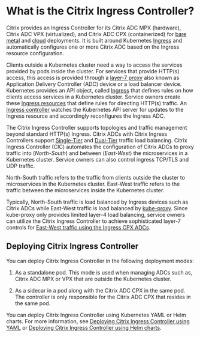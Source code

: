 # What is the Citrix Ingress Controller?

Citrix provides an Ingress Controller for its Citrix ADC MPX (hardware), Citrix ADC VPX (virtualized), and Citrix ADC CPX (containerized) for [bare metal](https://github.com/citrix/citrix-k8s-ingress-controller/tree/master/deployment/baremetal) and [cloud](https://github.com/citrix/citrix-k8s-ingress-controller/tree/master/deployment) deployments. It is built around Kubernetes [Ingress](https://kubernetes.io/docs/concepts/services-networking/ingress/) and automatically configures one or more Citrix ADC based on the Ingress resource configuration.

Clients outside a Kubernetes cluster need a way to access the services provided by pods inside the cluster. For services that provide HTTP(s) access, this access is provided through a [layer-7 proxy](https://en.wikipedia.org/wiki/Proxy_server#Reverse_proxies) also known as Application Delivery Controller (ADC) device or a load balancer device. Kubernetes provides an API object, called [Ingress](https://kubernetes.io/docs/concepts/services-networking/ingress/) that defines rules on how clients access services in a Kubernetes cluster. Service owners create these [Ingress resources](https://kubernetes.io/docs/concepts/services-networking/ingress/#the-ingress-resource) that define rules for directing HTTP(s) traffic. An [Ingress controller](https://kubernetes.io/docs/concepts/services-networking/ingress/#ingress-controllers) watches the Kubernetes API server for updates to the Ingress resource and accordingly reconfigures the Ingress ADC.

The Citrix Ingress Controller supports topologies and traffic management beyond standard HTTP(s) Ingress. Citrix ADCs with Citrix Ingress Controllers support [Single-Tier](deployment-topologies.md#single-tier-topology) and [Dual-Tier](deployment-topologies.md#dual-tier-topology) traffic load balancing. Citrix Ingress Controller (CIC) automates the configuration of Citrix ADCs to proxy traffic into (*North-South*) and between (*East-West*) the microservices in a Kubernetes cluster. Service owners can also control ingress TCP/TLS and UDP traffic.

North-South traffic refers to the traffic from clients outside the cluster to microservices in the Kubernetes cluster. East-West traffic refers to the traffic between the microservices inside the Kubernetes cluster.

Typically, North-South traffic is load balanced by Ingress devices such as Citrix ADCs while East-West traffic is load balanced by [kube-proxy](https://kubernetes.io/docs/concepts/overview/components/#kube-proxy). Since kube-proxy only provides limited layer-4 load balancing, service owners can utilize the Citrix Ingress Controller to achieve sophisticated layer-7 controls for [East-West traffic using the Ingress CPX ADCs](deployment-topologies.md#dual-tier-topology-with-hairpin-e-w-mode).

## Deploying Citrix Ingress Controller

You can deploy Citrix Ingress Controller in the following deployment modes:

1.  As a standalone pod. This mode is used when managing ADCs such as, Citrix ADC MPX or VPX that are outside the Kubernetes cluster.

1.  As a sidecar in a pod along with the Citrix ADC CPX in the same pod. The controller is only responsible for the Citrix ADC CPX that resides in the same pod.

You can deploy Citrix Ingress Controller using Kubernetes YAML or Helm charts. For more information, see [Deploying Citrix Ingress Controller using YAML](deploy/deploy-cic-yaml.md) or [Deploying Citrix Ingress Controller using Helm charts](deploy/deploy-cic-helm.md).
